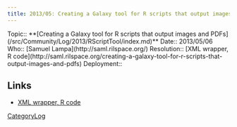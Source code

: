 ```yaml
---
title: 2013/05: Creating a Galaxy tool for R scripts that output images and PDFs
---
```





<div class='logbox'>
 Topic:: **[Creating a Galaxy tool for R scripts that output images and PDFs](/src/Community/Log/2013/RScriptTool/index.md)**
 Date:: 2013/05/06
 Who:: [Samuel Lampa](http://saml.rilspace.org/)
 Resolution:: [XML wrapper, R code](http://saml.rilspace.org/creating-a-galaxy-tool-for-r-scripts-that-output-images-and-pdfs)
 Deployment:: 
</div>

## Links

* [XML wrapper, R code](http://saml.rilspace.org/creating-a-galaxy-tool-for-r-scripts-that-output-images-and-pdfs)

[CategoryLog](/src/CategoryLog/index.md)
